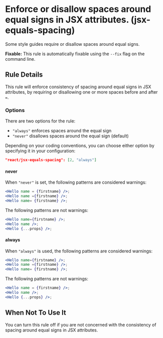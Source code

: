 # Enforce or disallow spaces around equal signs in JSX attributes. (jsx-equals-spacing)

Some style guides require or disallow spaces around equal signs.

**Fixable:** This rule is automatically fixable using the `--fix` flag on the command line.

## Rule Details

This rule will enforce consistency of spacing around equal signs in JSX attributes, by requiring or disallowing one or more spaces before and after `=`.

### Options

There are two options for the rule:

* `"always"` enforces spaces around the equal sign
* `"never"` disallows spaces around the equal sign (default)

Depending on your coding conventions, you can choose either option by specifying it in your configuration:

```json
"react/jsx-equals-spacing": [2, "always"]
```

#### never

When `"never"` is set, the following patterns are considered warnings:

```jsx
<Hello name = {firstname} />;
<Hello name ={firstname} />;
<Hello name= {firstname} />;
```

The following patterns are not warnings:

```jsx
<Hello name={firstname} />;
<Hello name />;
<Hello {...props} />;
```

#### always

When `"always"` is used, the following patterns are considered warnings:

```jsx
<Hello name={firstname} />;
<Hello name ={firstname} />;
<Hello name= {firstname} />;
```

The following patterns are not warnings:

```jsx
<Hello name = {firstname} />;
<Hello name />;
<Hello {...props} />;
```

## When Not To Use It

You can turn this rule off if you are not concerned with the consistency of spacing around equal signs in JSX attributes.

